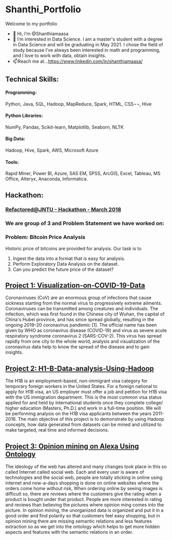 # Shanthi_Portfolio
Welcome to my portfolio
- 👋 Hi, I’m @Shanthiamaasa
- 👀 I’m interested in Data Science. I am a master's student with a degree in Data Science and will be graduating in May 2021. I chose the field of study because I’ve always been interested in math and programming, and I love to work with data, obtain insights. 
- 📫Reach me at...https://www.linkedin.com/in/shanthiamaasa/ 

## Technical Skills:
#### Programming:   
Python, Java, SQL, Hadoop, MapReduce, Spark, HTML, CSS¬¬, Hive
#### Python Libraries:  
NumPy, Pandas, Scikit-learn, Matplotlib, Seaborn, NLTK
#### Big Data:    
Hadoop, Hive, Spark, AWS, Microsoft Azure
#### Tools:  
Rapid Miner, Power BI, Azure, SAS EM, SPSS, ArcGIS, Excel, Tableau, MS Office, Alteryx, Anaconda, Informatica.

## Hackathon:
### [Refactored@JNTU - Hackathon - March 2018](https://github.com/Shanthiamaasa/jntu_hackathon#refactoredjntu---hackathon---march-2018)

### We are group of 3 and Problem Statement we have worked on:

### Problem: Bitcoin Price Analysis

Historic price of bitcoins are provided for analysis. Our task is to 

1. Ingest the data into a format that is easy for analysis.
2. Perform Exploratory Data Analysis on the dataset.
3. Can you predict the future price of the dataset? 

## [Project 1: Visualization-on-COVID-19-Data](https://github.com/Shanthiamaasa/Visualization-on-COVID-19-Data/edit/master/README.md)

 Coronaviruses (CoV) are an enormous group of infections that cause sickness starting from the normal virus to progressively extreme ailments. Coronaviruses can be transmitted among creatures and individuals. The infection, which was first found in the Chinese city of Wuhan, the capital of China's Hubei province, and has since spread globally, resulting in the ongoing 2019–20 coronavirus pandemic [1]. The official name has been given by WHO as coronavirus disease (COVID-19) and virus as severe acute respiratory syndrome coronavirus 2 (SARS-COV-2). This virus has spread rapidly from one city to the whole world, analysis and visualization of the coronavirus data help to know the spread of the disease and to gain insights.


## [Project 2: H1-B-Data-analysis-Using-Hadoop](https://github.com/Shanthiamaasa/H1-B-Data-analysis-Using-Hadoop)

 The H1B is an employment-based, non-immigrant visa category for temporary foreign workers in the United States. For a foreign national to apply for H1B visa, an US employer must offer a job and petition for H1B visa with the US immigration department. This is the most common visa status applied for and held by international students once they complete college/ higher education (Masters, Ph.D.) and work in a full-time position. We will be performing analysis on the H1B visa applicants between the years 2011-2016. The main objective of this project is to demonstrate by using Hadoop concepts, how data generated from datasets can be mined and utilized to make targeted, real time and informed decisions.


## [Project 3: Opinion mining on Alexa Using Ontology](https://github.com/Shanthiamaasa/opinion-mining)

The ideology of the web has altered and many changes took place in this so called Internet called social web. Each and every user is aware of technologies and the social web, people are totally sticking in online using internet and now-a-days shopping is done on online websites where the orders come home without risk, When ordering online by seeing images is difficult so, there are reviews where the customers give the rating when a product is bought under that product. People are more interested in rating and reviews than believing the pictures where opinion ming comes into the picture. In opinion mining, the unorganized data is organized and put it in a good order and find polarity so that customers feel easy shopping, but in opinion mining there are missing semantic relations and less features extraction so as we get into the ontology which helps to get more hidden aspects and features with the semantic relations in an order.
